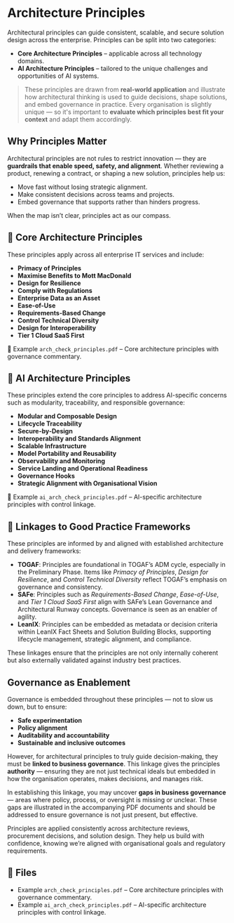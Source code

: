 # Architecture Principles

Architectural principles can guide consistent, scalable, and secure solution design across the enterprise. Principles can be split into two categories:

- **Core Architecture Principles** – applicable across all technology domains.
- **AI Architecture Principles** – tailored to the unique challenges and opportunities of AI systems.

> These principles are drawn from **real-world application** and illustrate how architectural thinking is used to guide decisions, shape solutions, and embed governance in practice.
> Every organisation is slightly unique — so it's important to **evaluate which principles best fit your context** and adapt them accordingly.

## Why Principles Matter

Architectural principles are not rules to restrict innovation — they are **guardrails that enable speed, safety, and alignment**. Whether reviewing a product, renewing a contract, or shaping a new solution, principles help us:

- Move fast without losing strategic alignment.
- Make consistent decisions across teams and projects.
- Embed governance that supports rather than hinders progress.

When the map isn’t clear, principles act as our compass.

## 📘 Core Architecture Principles

These principles apply across all enterprise IT services and include:

- **Primacy of Principles**
- **Maximise Benefits to Mott MacDonald**
- **Design for Resilience**
- **Comply with Regulations**
- **Enterprise Data as an Asset**
- **Ease-of-Use**
- **Requirements-Based Change**
- **Control Technical Diversity**
- **Design for Interoperability**
- **Tier 1 Cloud SaaS First**

📄 Example `arch_check_principles.pdf` – Core architecture principles with governance commentary.

## 🤖 AI Architecture Principles
These principles extend the core principles to address AI-specific concerns such as modularity, traceability, and responsible governance:

- **Modular and Composable Design**
- **Lifecycle Traceability**
- **Secure-by-Design**
- **Interoperability and Standards Alignment**
- **Scalable Infrastructure**
- **Model Portability and Reusability**
- **Observability and Monitoring**
- **Service Landing and Operational Readiness**
- **Governance Hooks**
- **Strategic Alignment with Organisational Vision**

📄 Example `ai_arch_check_principles.pdf` – AI-specific architecture principles with control linkage.

## 🔗 Linkages to Good Practice Frameworks

These principles are informed by and aligned with established architecture and delivery frameworks:

- **TOGAF**: Principles are foundational in TOGAF’s ADM cycle, especially in the Preliminary Phase. Items like *Primacy of Principles*, *Design for Resilience*, and *Control Technical Diversity* reflect TOGAF’s emphasis on governance and consistency.
- **SAFe**: Principles such as *Requirements-Based Change*, *Ease-of-Use*, and *Tier 1 Cloud SaaS First* align with SAFe’s Lean Governance and Architectural Runway concepts. Governance is seen as an enabler of agility.
- **LeanIX**: Principles can be embedded as metadata or decision criteria within LeanIX Fact Sheets and Solution Building Blocks, supporting lifecycle management, strategic alignment, and compliance.

These linkages ensure that the principles are not only internally coherent but also externally validated against industry best practices.

## Governance as Enablement

Governance is embedded throughout these principles — not to slow us down, but to ensure:

- **Safe experimentation**
- **Policy alignment**
- **Auditability and accountability**
- **Sustainable and inclusive outcomes**


However, for architectural principles to truly guide decision-making, they must be **linked to business governance**. This linkage gives the principles **authority** — ensuring they are not just technical ideals but embedded in how the organisation operates, makes decisions, and manages risk.

In establishing this linkage, you may uncover **gaps in business governance** — areas where policy, process, or oversight is missing or unclear. These gaps are illustrated in the accompanying PDF documents and should be addressed to ensure governance is not just present, but effective.

Principles are applied consistently across architecture reviews, procurement decisions, and solution design. They help us build with confidence, knowing we’re aligned with organisational goals and regulatory requirements.

## 📁 Files

- Example `arch_check_principles.pdf` – Core architecture principles with governance commentary.
- Example `ai_arch_check_principles.pdf` – AI-specific architecture principles with control linkage.
